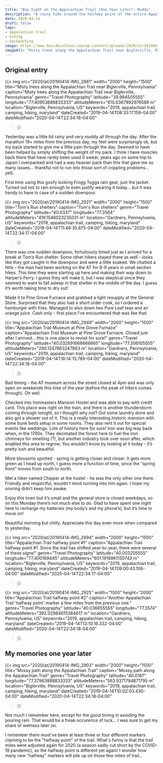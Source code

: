 ```yaml
---
title: "Day Eight on the Appalachian Trail (One Year Later): Muddy"
description: "A rainy hike around the halfway point of the entire Appalachian Trail."
date: 2020-04-14
draft: false
tags:
- appalachian trail
- hiking
- backpacking
image: https://www.davidbcalhoun.com/wp-content/uploads/2020/at/20190414-IMG_2881-2000px-resize.jpeg
imageAlt: "Misty trees along the Appalachian Trail near Biglerville, Pennsylvania"
---
```


## Original entry

{{< img
    src="2020/at/20190414-IMG_2881"
    width="2000"
    height="1500"
    title="Misty trees along the Appalachian Trail near Biglerville, Pennsylvania"
    caption="Misty trees along the Appalachian Trail near Biglerville, Pennsylvania"
    genre="Travel Photography"
    latitude="39.994505555"
    longitude="77.40953888833333"
    altitudeMeters="615.0367892976589 m"
    location="Biglerville, Pennsylvania, US"
    keywords="2019, appalachian trail, camping, hiking, maryland"
    dateCreated="2019-04-14T08:33:17.159-04:00"
    dateModified="2020-04-14T22:34:16-04:00"
>}}

Yesterday was a little bit rainy and very muddy all through the day.  After the marathon 19+ miles from the previous day, my feet were surprisingly ok, but my back started to give me a little pain through the day.  Seemed to have been helped by simply shifting the weight of my pack.  I think I have muscles back there that have rarely been used (I swear, years ago on some trip to Japan I overpacked and had a way heavier pack than this that gave me so many issues... thankful not to run into those sort of crippling problems... yet).

First time using this goofy looking Frogg Toggs rain gear, just the jacket.  Turned out not to rain enough to even justify wearing it today... but it was handy to have in case of a sudden downpour.

{{< img
    src="2020/at/20190414-IMG_2921"
    width="2000"
    height="1500"
    title="Tom's Run shelters"
    caption="Tom's Run shelters"
    genre="Travel Photography"
    latitude="40.0337"
    longitude="77.3564"
    altitudeMeters="419.1546023235031 m"
    location="Gardners, Pennsylvania, US"
    keywords="2019, appalachian trail, camping, hiking, maryland"
    dateCreated="2019-04-14T11:46:35.875-04:00"
    dateModified="2020-04-14T22:34:17-04:00"
>}}

There was one sudden downpour, fortuitously timed just as I arrived for a break at Tom’s Run shelter.  Some other hikers stayed there as well - looks like they got caught in the downpour and were a little soaked.  We chatted a little - the man had been working on the AT for 8-9 years in small section hikes.  This time they were starting up here and making their way down to Harper’s Ferry.  I guess they will make it, but I was skeptical since they seemed to want to fall asleep in that shelter in the middle of the day.  I guess it’s worth taking time to dry out!

Made it to Pine Grove Furnace and grabbed a light resupply at the General Store.  Surprised that they also had a short order cook, so I ordered a hamburger with fries.  Managed to also down two Pure Leaf teas and an orange juice.  Cash only - first place I’ve encountered that was like that.

{{< img
    src="2020/at/20190414-IMG_2949"
    width="2000"
    height="1500"
    title="Appalachian Trail Museum at Pine Grove Furnace"
    caption="Appalachian Trail Museum at Pine Grove Furnace.  Closed just after I arrived... this is one place to revisit for sure!"
    genre="Travel Photography"
    latitude="40.032691666666665"
    longitude="77.306105555"
    altitudeMeters="290.1247863247863 m"
    location="Gardners, Pennsylvania, US"
    keywords="2019, appalachian trail, camping, hiking, maryland"
    dateCreated="2019-04-14T16:14:13.789-04:00"
    dateModified="2020-04-14T22:34:18-04:00"
>}}

Bad timing - the AT museum across the street closed at 4pm and was only open on weekends this time of the year (before the peak of hikers comes through).  Oh well.

Checked into Ironmasters Mansion Hostel and was able to pay with credit card.  This place was right on the train, and there is another thunderstorm coming through tonight, so I thought why not?  Got some laundry done and also got a shower out of it.  This is a really interesting historic mansion with some bunk beds setup in some rooms.  They also rent it out for special events like weddings.  Lots of history here for sure!  Iron was big way back when, in the 1700s.  They decimated the forest here to fuel the iron chimneys for smelting (?), but another industry took over soon after, which enabled this area to regrow.  You wouldn’t know by looking at it today - it’s pretty lush and beautiful.

More blossoms spotted - spring is getting closer and closer.  It gets more green as I head up north, I guess more a function of time, since the “spring front” moves from south to north.

Met a hiker named Chipper at the hostel - he was the only other one there.  Friendly and respectful, wouldn’t mind running into him again.  I hope my snoring didn’t keep him awake.

Enjoy this town but it’s small and the general store is closed weekdays, so on this Monday there’s not much else to do.  Glad to have spent one night here to recharge my batteries (my body’s and my phone’s), but it’s time to move on!

Beautiful morning but chilly.  Appreciate this day even more when compared to yesterday.


{{< img
    src="2020/at/20190414-IMG_2894"
    width="2000"
    height="1500"
    title="Appalachian Trail halfway point #1"
    caption="Appalachian Trail halfway point #1.  Since the trail has shifted year-to-year, there were several of these signs!"
    genre="Travel Photography"
    latitude="40.003205555"
    longitude="77.400169445"
    altitudeMeters="601.1916961130742 m"
    location="Biglerville, Pennsylvania, US"
    keywords="2019, appalachian trail, camping, hiking, maryland"
    dateCreated="2019-04-14T09:00:43.106-04:00"
    dateModified="2020-04-14T22:34:17-04:00"
>}}

{{< img
    src="2020/at/20190414-IMG_2925"
    width="1500"
    height="2000"
    title="Appalachian Trail halfway point #2"
    caption="Another Appalachian Trail 'halfway point' marker a few miles from the previous one."
    genre="Travel Photography"
    latitude="40.036655555"
    longitude="77.3574"
    altitudeMeters="392.02984615384617 m"
    location="Gardners, Pennsylvania, US"
    keywords="2019, appalachian trail, camping, hiking, maryland"
    dateCreated="2019-04-14T13:10:16.332-04:00"
    dateModified="2020-04-14T22:34:18-04:00"
>}}


## My memories one year later

{{< img
    src="2020/at/20190414-IMG_2903"
    width="2000"
    height="1500"
    title="Mossy path along the Appalachian Trail"
    caption="Mossy path along the Appalachian Trail"
    genre="Travel Photography"
    latitude="40.0187"
    longitude="77.37963888833333"
    altitudeMeters="563.9371794871795 m"
    location="Biglerville, Pennsylvania, US"
    keywords="2019, appalachian trail, camping, hiking, maryland"
    dateCreated="2019-04-14T10:02:03.430-04:00"
    dateModified="2020-04-14T22:34:18-04:00"
>}}

Not much I remember here, except for the good timing in avoiding the pouring rain.  That would be a freak occurence of luck... I was sure to get my share of wetness later on.

I remember there must've been at least three or four different markers claiming to be the "halfway point" of the trail.  What's funny is that the trail miles were adjusted again for 2020 (a season sadly cut short by the COVID-19 pandemic), so the halfway point is different yet again!  I wonder how many new "halfway" markers will pile up on those few miles of trail...

